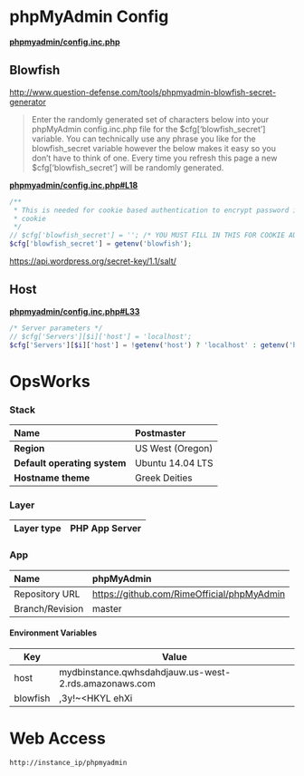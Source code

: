 # phpMyAdmin Config

**[phpmyadmin/config.inc.php](https://github.com/RimeOfficial/phpMyAdmin/blob/master/phpmyadmin/config.inc.php)**

## Blowfish

http://www.question-defense.com/tools/phpmyadmin-blowfish-secret-generator

> Enter the randomly generated set of characters below into your phpMyAdmin config.inc.php file for the $cfg[‘blowfish_secret’] variable. You can technically use any phrase you like for the blowfish_secret variable however the below makes it easy so you don’t have to think of one. Every time you refresh this page a new $cfg[‘blowfish_secret’] will be randomly generated.

**[phpmyadmin/config.inc.php#L18](https://github.com/RimeOfficial/phpMyAdmin/blob/master/phpmyadmin/config.inc.php#L18)**

``` php
/**
 * This is needed for cookie based authentication to encrypt password in
 * cookie
 */
// $cfg['blowfish_secret'] = ''; /* YOU MUST FILL IN THIS FOR COOKIE AUTH! */
$cfg['blowfish_secret'] = getenv('blowfish');
```

https://api.wordpress.org/secret-key/1.1/salt/

## Host

**[phpmyadmin/config.inc.php#L33](https://github.com/RimeOfficial/phpMyAdmin/blob/master/phpmyadmin/config.inc.php#L33)**

``` php
/* Server parameters */
// $cfg['Servers'][$i]['host'] = 'localhost';
$cfg['Servers'][$i]['host'] = !getenv('host') ? 'localhost' : getenv('host');
```

# OpsWorks
### Stack
**Name** | Postmaster
| :--- | :--- |
**Region** | US West (Oregon)
**Default operating system** | Ubuntu 14.04 LTS
**Hostname theme** | Greek Deities

### Layer
Layer type | PHP App Server
:--- | :---

### App
Name | phpMyAdmin
:--- | :---
Repository URL | https://github.com/RimeOfficial/phpMyAdmin
Branch/Revision | master

#### Environment Variables
Key | Value
--- | ---
host | mydbinstance.qwhsdahdjauw.us-west-2.rds.amazonaws.com
blowfish | ,3y!~<HKYL ehXi|+|??}UQzl430`/}{]Zvt|E|]4/v^OslErTfylms-FMMp1!UO

# Web Access
```
http://instance_ip/phpmyadmin
```